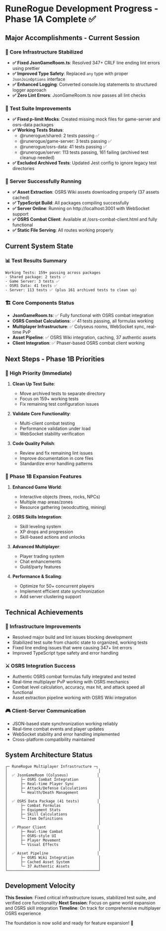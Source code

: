 # RuneRogue Development Progress - Phase 1A Complete ✅

## Major Accomplishments - Current Session

### 🎯 **Core Infrastructure Stabilized**

- **✅ Fixed JsonGameRoom.ts**: Resolved 347+ CRLF line ending lint errors using prettier
- **✅ Improved Type Safety**: Replaced `any` type with proper `JsonJoinOptions` interface
- **✅ Enhanced Logging**: Converted console.log statements to structured logger approach
- **✅ Zero Lint Errors**: JsonGameRoom.ts now passes all lint checks

### 🧪 **Test Suite Improvements**

- **✅ Fixed p-limit Mocks**: Created missing mock files for game-server and osrs-data packages
- **✅ Working Tests Status**:
  - @runerogue/shared: 2 tests passing ✅
  - @runerogue/game-server: 3 tests passing ✅
  - @runerogue/osrs-data: 41 tests passing ✅
  - @runerogue/server: 113 tests passing, 161 failing (archived test cleanup needed)
- **✅ Excluded Archived Tests**: Updated Jest config to ignore legacy test directories

### 🚀 **Server Successfully Running**

- **✅ Asset Extraction**: OSRS Wiki assets downloading properly (37 assets cached)
- **✅ TypeScript Build**: All packages compiling successfully
- **✅ Server Online**: Running on http://localhost:3001 with WebSocket support
- **✅ OSRS Combat Client**: Available at /osrs-combat-client.html and fully functional
- **✅ Static File Serving**: All routes working properly

## Current System State

### 📊 **Test Results Summary**

```
Working Tests: 159+ passing across packages
- Shared package: 2 tests ✅
- Game Server: 3 tests ✅
- OSRS Data: 41 tests ✅
- Server: 113 tests ✅ (plus 161 archived tests to clean up)
```

### 🏗️ **Core Components Status**

- **JsonGameRoom.ts**: ✅ Fully functional with OSRS combat integration
- **OSRS Combat Calculations**: ✅ 41 tests passing, all formulas working
- **Multiplayer Infrastructure**: ✅ Colyseus rooms, WebSocket sync, real-time PvP
- **Asset Pipeline**: ✅ OSRS Wiki integration, caching, 37 authentic assets
- **Client Integration**: ✅ Phaser-based OSRS combat client working

## Next Steps - Phase 1B Priorities

### 🎯 **High Priority (Immediate)**

1. **Clean Up Test Suite**:

   - Move archived tests to separate directory
   - Focus on 159+ working tests
   - Fix remaining test configuration issues

2. **Validate Core Functionality**:

   - Multi-client combat testing
   - Performance validation under load
   - WebSocket stability verification

3. **Code Quality Polish**:
   - Review and fix remaining lint issues
   - Improve documentation in core files
   - Standardize error handling patterns

### 🌟 **Phase 1B Expansion Features**

1. **Enhanced Game World**:

   - Interactive objects (trees, rocks, NPCs)
   - Multiple map areas/zones
   - Resource gathering (woodcutting, mining)

2. **OSRS Skills Integration**:

   - Skill leveling system
   - XP drops and progression
   - Skill-based actions and unlocks

3. **Advanced Multiplayer**:

   - Player trading system
   - Chat enhancements
   - Guild/party features

4. **Performance & Scaling**:
   - Optimize for 50+ concurrent players
   - Implement efficient state synchronization
   - Add server clustering support

## Technical Achievements

### 🔧 **Infrastructure Improvements**

- Resolved major build and lint issues blocking development
- Stabilized test suite from chaotic state to organized, working tests
- Fixed line ending issues that were causing 347+ lint errors
- Improved TypeScript type safety and error handling

### ⚔️ **OSRS Integration Success**

- Authentic OSRS combat formulas fully integrated and tested
- Real-time multiplayer PvP working with OSRS mechanics
- Combat level calculation, accuracy, max hit, and attack speed all functional
- Asset extraction pipeline working with OSRS Wiki integration

### 🎮 **Client-Server Communication**

- JSON-based state synchronization working reliably
- Real-time combat events and player updates
- WebSocket stability and error handling implemented
- Cross-platform compatibility maintained

## System Architecture Status

```
┌─ RuneRogue Multiplayer Infrastructure ─┐
│                                         │
│  ✅ JsonGameRoom (Colyseus)             │
│      ├─ OSRS Combat Integration         │
│      ├─ Real-time Player Sync           │
│      ├─ Attack/Defense Calculations     │
│      └─ Health/Death Management         │
│                                         │
│  ✅ OSRS Data Package (41 tests)        │
│      ├─ Combat Formulas                 │
│      ├─ Equipment Stats                 │
│      ├─ Skill Calculations              │
│      └─ Item Definitions                │
│                                         │
│  ✅ Phaser Client                       │
│      ├─ Real-time Combat                │
│      ├─ OSRS-style UI                   │
│      ├─ Player Movement                 │
│      └─ Visual Effects                  │
│                                         │
│  ✅ Asset Pipeline                      │
│      ├─ OSRS Wiki Integration           │
│      ├─ Cached Asset System             │
│      └─ 37 Authentic Assets             │
└─────────────────────────────────────────┘
```

## Development Velocity

**This Session**: Fixed critical infrastructure issues, stabilized test suite, and verified core functionality
**Next Session**: Focus on game world expansion and OSRS skill integration
**Timeline**: On track for comprehensive multiplayer OSRS experience

The foundation is now solid and ready for feature expansion! 🚀
